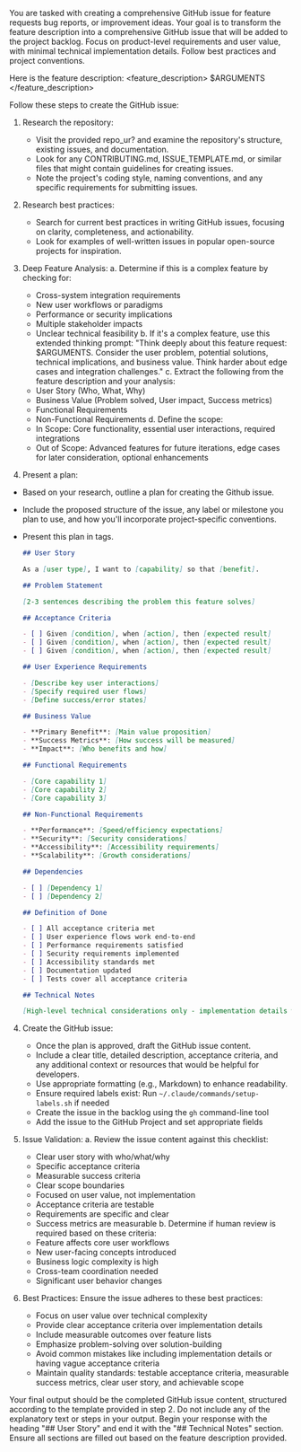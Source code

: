 You are tasked with creating a comprehensive GitHub issue for feature requests bug reports, or improvement ideas. Your goal is to transform the feature description into a comprehensive GitHub issue that will be added to the project backlog. Focus on product-level requirements and user value, with minimal technical implementation details. Follow best practices and project conventions.

Here is the feature description:
<feature_description>
$ARGUMENTS
</feature_description>

Follow these steps to create the GitHub issue:

1. Research the repository:

   - Visit the provided repo_ur? and examine the repository's structure, existing issues, and documentation.
   - Look for any CONTRIBUTING.md, ISSUE_TEMPLATE.md, or similar files that might contain guidelines for creating issues.
   - Note the project's coding style, naming conventions, and any specific requirements for submitting issues.

2. Research best practices:

   - Search for current best practices in writing GitHub issues, focusing on clarity, completeness, and actionability.
   - Look for examples of well-written issues in popular open-source projects for inspiration.

3. Deep Feature Analysis:
   a. Determine if this is a complex feature by checking for:

   - Cross-system integration requirements
   - New user workflows or paradigms
   - Performance or security implications
   - Multiple stakeholder impacts
   - Unclear technical feasibility
     b. If it's a complex feature, use this extended thinking prompt:
     "Think deeply about this feature request: $ARGUMENTS. Consider the user problem, potential solutions, technical implications, and business value. Think harder about edge cases and integration challenges."
     c. Extract the following from the feature description and your analysis:
   - User Story (Who, What, Why)
   - Business Value (Problem solved, User impact, Success metrics)
   - Functional Requirements
   - Non-Functional Requirements
     d. Define the scope:
   - In Scope: Core functionality, essential user interactions, required integrations
   - Out of Scope: Advanced features for future iterations, edge cases for later consideration, optional enhancements

4. Present a plan:

- Based on your research, outline a plan for creating the Github issue.
- Include the proposed structure of the issue, any label or milestone you plan to use, and how you'll incorporate project-specific conventions.
- Present this plan in <plan> tags.

  ```markdown
  ## User Story

  As a [user type], I want to [capability] so that [benefit].

  ## Problem Statement

  [2-3 sentences describing the problem this feature solves]

  ## Acceptance Criteria

  - [ ] Given [condition], when [action], then [expected result]
  - [ ] Given [condition], when [action], then [expected result]
  - [ ] Given [condition], when [action], then [expected result]

  ## User Experience Requirements

  - [Describe key user interactions]
  - [Specify required user flows]
  - [Define success/error states]

  ## Business Value

  - **Primary Benefit**: [Main value proposition]
  - **Success Metrics**: [How success will be measured]
  - **Impact**: [Who benefits and how]

  ## Functional Requirements

  - [Core capability 1]
  - [Core capability 2]
  - [Core capability 3]

  ## Non-Functional Requirements

  - **Performance**: [Speed/efficiency expectations]
  - **Security**: [Security considerations]
  - **Accessibility**: [Accessibility requirements]
  - **Scalability**: [Growth considerations]

  ## Dependencies

  - [ ] [Dependency 1]
  - [ ] [Dependency 2]

  ## Definition of Done

  - [ ] All acceptance criteria met
  - [ ] User experience flows work end-to-end
  - [ ] Performance requirements satisfied
  - [ ] Security requirements implemented
  - [ ] Accessibility standards met
  - [ ] Documentation updated
  - [ ] Tests cover all acceptance criteria

  ## Technical Notes

  [High-level technical considerations only - implementation details will be planned separately]
  ```

4. Create the GitHub issue:

   - Once the plan is approved, draft the GitHub issue content.
   - Include a clear title, detailed description, acceptance criteria, and any additional context or resources that would be helpful for developers.
   - Use appropriate formatting (e.g., Markdown) to enhance readability.
   - Ensure required labels exist: Run `~/.claude/commands/setup-labels.sh` if needed
   - Create the issue in the backlog using the `gh` command-line tool  
   - Add the issue to the GitHub Project and set appropriate fields

5. Issue Validation:
   a. Review the issue content against this checklist:

   - Clear user story with who/what/why
   - Specific acceptance criteria
   - Measurable success criteria
   - Clear scope boundaries
   - Focused on user value, not implementation
   - Acceptance criteria are testable
   - Requirements are specific and clear
   - Success metrics are measurable
     b. Determine if human review is required based on these criteria:
   - Feature affects core user workflows
   - New user-facing concepts introduced
   - Business logic complexity is high
   - Cross-team coordination needed
   - Significant user behavior changes

6. Best Practices:
   Ensure the issue adheres to these best practices:
   - Focus on user value over technical complexity
   - Provide clear acceptance criteria over implementation details
   - Include measurable outcomes over feature lists
   - Emphasize problem-solving over solution-building
   - Avoid common mistakes like including implementation details or having vague acceptance criteria
   - Maintain quality standards: testable acceptance criteria, measurable success metrics, clear user story, and achievable scope

Your final output should be the completed GitHub issue content, structured according to the template provided in step 2. Do not include any of the explanatory text or steps in your output. Begin your response with the heading "## User Story" and end it with the "## Technical Notes" section. Ensure all sections are filled out based on the feature description provided.
